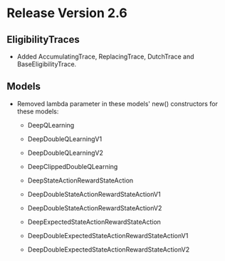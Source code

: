 # Release Version 2.6

## EligibilityTraces

* Added AccumulatingTrace, ReplacingTrace, DutchTrace and BaseEligibilityTrace.

## Models

* Removed lambda parameter in these models' new() constructors for these models:

  * DeepQLearning

  * DeepDoubleQLearningV1

  * DeepDoubleQLearningV2

  * DeepClippedDoubleQLearning

  * DeepStateActionRewardStateAction

  * DeepDoubleStateActionRewardStateActionV1

  * DeepDoubleStateActionRewardStateActionV2

  * DeepExpectedStateActionRewardStateAction

  * DeepDoubleExpectedStateActionRewardStateActionV1

  * DeepDoubleExpectedStateActionRewardStateActionV2
